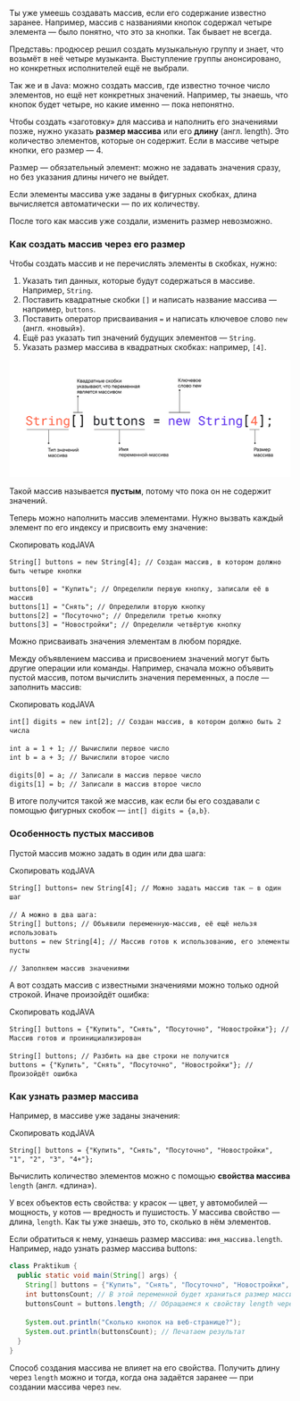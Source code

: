 Ты уже умеешь создавать массив, если его содержание известно заранее. Например, массив с названиями кнопок содержал четыре элемента — было понятно, что это за кнопки. Так бывает не всегда.

Представь: продюсер решил создать музыкальную группу и знает, что возьмёт в неё четыре музыканта. Выступление группы анонсировано, но конкретных исполнителей ещё не выбрали.

Так же и в Java: можно создать массив, где известно точное число элементов, но ещё нет конкретных значений. Например, ты знаешь, что кнопок будет четыре, но какие именно — пока непонятно.

Чтобы создать «заготовку» для массива и наполнить его значениями позже, нужно указать **размер массива** или его **длину** (англ. length). Это количество элементов, которые он содержит. Если в массиве четыре кнопки, его размер — 4.

Размер — обязательный элемент: можно не задавать значения сразу, но без указания длины ничего не выйдет.

Если элементы массива уже заданы в фигурных скобках, длина вычисляется автоматически — по их количеству.

После того как массив уже создали, изменить размер невозможно.

### Как создать массив через его размер

Чтобы создать массив и не перечислять элементы в скобках, нужно:

1. Указать тип данных, которые будут содержаться в массиве. Например, `String`.
2. Поставить квадратные скобки `[]` и написать название массива — например, `buttons`.
3. Поставить оператор присваивания `=` и написать ключевое слово `new` (англ. «новый»).
4. Ещё раз указать тип значений будущих элементов — `String`.
5. Указать размер массива в квадратных скобках: например, `[4]`.

![4_arrays_createArrayCertainLength.png](img%2F4_arrays_createArrayCertainLength.png)

Такой массив называется **пустым**, потому что пока он не содержит значений.

Теперь можно наполнить массив элементами. Нужно вызвать каждый элемент по его индексу и присвоить ему значение:

Скопировать кодJAVA

```
String[] buttons = new String[4]; // Создан массив, в котором должно быть четыре кнопки

buttons[0] = "Купить"; // Определили первую кнопку, записали её в массив
buttons[1] = "Снять"; // Определили вторую кнопку
buttons[2] = "Посуточно"; // Определили третью кнопку
buttons[3] = "Новостройки"; // Определили четвёртую кнопку 
```

Можно присваивать значения элементам в любом порядке.

Между объявлением массива и присвоением значений могут быть другие операции или команды. Например, сначала можно объявить пустой массив, потом вычислить значения переменных, а после — заполнить массив:

Скопировать кодJAVA

```
int[] digits = new int[2]; // Создан массив, в котором должно быть 2 числа

int a = 1 + 1; // Вычислили первое число
int b = a + 3; // Вычислили второе число

digits[0] = a; // Записали в массив первое число
digits[1] = b; // Записали в массив второе число 
```

В итоге получится такой же массив, как если бы его создавали с помощью фигурных скобок — `int[] digits = {a,b}`.

### Особенность пустых массивов

Пустой массив можно задать в один или два шага:

Скопировать кодJAVA

```
String[] buttons= new String[4]; // Можно задать массив так — в один шаг

// А можно в два шага:
String[] buttons; // Объявили переменную-массив, её ещё нельзя использовать
buttons = new String[4]; // Массив готов к использованию, его элементы пусты

// Заполняем массив значениями 
```

А вот создать массив с известными значениями можно только одной строкой. Иначе произойдёт ошибка:

Скопировать кодJAVA

```
String[] buttons = {"Купить", "Снять", "Посуточно", "Новостройки"}; // Массив готов и проинициализирован

String[] buttons; // Разбить на две строки не получится
buttons = {"Купить", "Снять", "Посуточно", "Новостройки"}; // Произойдёт ошибка  
```

### Как узнать размер массива

Например, в массиве уже заданы значения:

Скопировать кодJAVA

```
String[] buttons = {"Купить", "Снять", "Посуточно", "Новостройки", "1", "2", "3", "4+"}; 
```

Вычислить количество элементов можно с помощью **свойства массива** `length` (англ. «длина»).

У всех объектов есть свойства: у красок — цвет, у автомобилей — мощность, у котов — вредность и пушистость. У массива свойство — длина, `length`. Как ты уже знаешь, это то, сколько в нём элементов.

Если обратиться к нему, узнаешь размер массива: `имя_массива.length`.
Например, надо узнать размер массива buttons:

```java
class Praktikum {
  public static void main(String[] args) {
    String[] buttons = {"Купить", "Снять", "Посуточно", "Новостройки", "1", "2", "3", "4+"};
    int buttonsCount; // В этой переменной будет храниться размер массива buttons
    buttonsCount = buttons.length; // Обращаемся к свойству length через имя массива и точку

    System.out.println("Сколько кнопок на веб-странице?");
    System.out.println(buttonsCount); // Печатаем результат
  }
}
```

Способ создания массива не влияет на его свойства. Получить длину через `length` можно и тогда, когда она задаётся заранее — при создании массива через `new`.